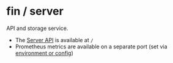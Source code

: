 # fin / server

API and storage service.

* The [Server API](./src/main/scala/fin/server/api/ApiEndpoint.scala) is available at `/`
* Prometheus metrics are available on a separate port (set
  via [environment or config](./src/main/resources/reference.conf))
